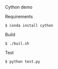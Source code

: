 Cython demo

Requirements
```
$ conda install cython
```

Build
```
$ ./buil.sh
```

Test
```
$ python test.py
```
